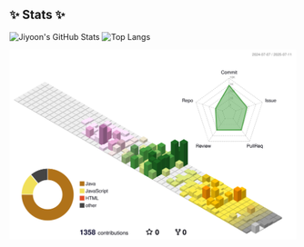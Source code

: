 ## ✨ Stats ✨

![Jiyoon's GitHub Stats](https://github-readme-stats.vercel.app/api?username=jiyoon0000&bg_color=60,eee0ff,9db9fb&title_color=ffffff&text_color=ffffff)
![Top Langs](https://github-readme-stats.vercel.app/api/top-langs/?username=jiyoon0000&layout=compact&bg_color=60,eee0ff,9db9fb&title_color=ffffff&text_color=ffffff)

![GitHub 3D Contribution](./profile-3d-contrib/profile-south-season-animate.svg?v=2)
